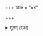 +++
title = "०४"

+++
<details><summary>मूलम् (GR)</summary>

(…) ॥ +++(PS 1.25.3 is repeated with a different refrain (= 14.1.1e))+++
</details>